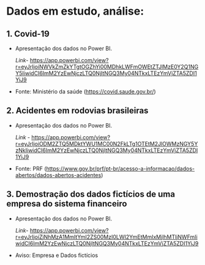 # **Dados em estudo, análise:**

## **1. Covid-19**

   * Apresentação dos dados no Power BI.
   
     _Link_- https://app.powerbi.com/view?r=eyJrIjoiNWVkZmZkYTgtOGZhYi00MDhkLWFmOWEtZTJlMzE0Y2Q1NGY5IiwidCI6ImM2YzEwNjczLTQ0NjItNGQ3My04NTkxLTEzYmVjZTA5ZDI1YiJ9

   * Fonte: Ministério da saúde (https://covid.saude.gov.br/)

## **2. Acidentes em rodovias brasileiras**

   * Apresentação dos dados no Power BI.
   
     _Link_ - https://app.powerbi.com/view?r=eyJrIjoiODM2ZTQ5MDktYWU1MC00N2FkLTg1OTEtM2JlOWMzNGY5YzNkIiwidCI6ImM2YzEwNjczLTQ0NjItNGQ3My04NTkxLTEzYmVjZTA5ZDI1YiJ9
   
   * Fonte: PRF (https://www.gov.br/prf/pt-br/acesso-a-informacao/dados-abertos/dados-abertos-acidentes)

## **3. Demostração dos dados fictícios de uma empresa do sistema financeiro**

   * Apresentação dos dados no Power BI.
   
     _Link_- https://app.powerbi.com/view?r=eyJrIjoiZjNhMzA1MmItYmI2ZS00MzI0LWI2YmEtMmIxMjlhMTljNWFmIiwidCI6ImM2YzEwNjczLTQ0NjItNGQ3My04NTkxLTEzYmVjZTA5ZDI1YiJ9
   
   * Aviso: Empresa e Dados fictícios 
   
    